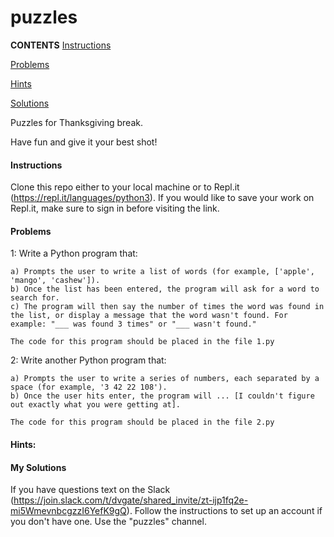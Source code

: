 # puzzles
**CONTENTS**
[Instructions](https://github.com/peternielsen112/puzzles/blob/main/README.md#instructions)

[Problems](https://github.com/peternielsen112/puzzles/blob/main/README.md#problems)

[Hints](https://github.com/peternielsen112/puzzles/blob/main/README.md#hints)

[Solutions](https://github.com/peternielsen112/puzzles/blob/main/README.md#my%20solutions)


Puzzles for Thanksgiving break.

Have fun and give it your best shot!

#### Instructions

Clone this repo either to your local machine or to Repl.it (https://repl.it/languages/python3). If you would like to save your work on Repl.it, make sure to sign in before visiting the link.

#### Problems

1: Write a Python program that:

    a) Prompts the user to write a list of words (for example, ['apple', 'mango', 'cashew']). 
    b) Once the list has been entered, the program will ask for a word to search for.
    c) The program will then say the number of times the word was found in the list, or display a message that the word wasn't found. For example: "___ was found 3 times" or "___ wasn't found."

    The code for this program should be placed in the file 1.py

2:  Write another Python program that:

    a) Prompts the user to write a series of numbers, each separated by a space (for example, '3 42 22 108').
    b) Once the user hits enter, the program will ... [I couldn't figure out exactly what you were getting at].
    
    The code for this program should be placed in the file 2.py


#### Hints:



#### My Solutions

If you have questions text on the Slack (https://join.slack.com/t/dvgate/shared_invite/zt-ijp1fq2e-mi5WmevnbcgzzI6YefK9gQ). Follow the instructions to set up an account if you don't have one. Use the "puzzles" channel.

